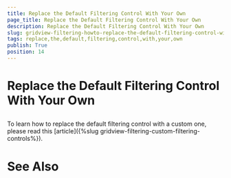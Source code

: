 ```yaml
---
title: Replace the Default Filtering Control With Your Own
page_title: Replace the Default Filtering Control With Your Own
description: Replace the Default Filtering Control With Your Own
slug: gridview-filtering-howto-replace-the-default-filtering-control-with-your-own
tags: replace,the,default,filtering,control,with,your,own
publish: True
position: 14
---
```


# Replace the Default Filtering Control With Your Own



## 

To learn how to replace the default filtering control with a custom one, please read this [article]({%slug gridview-filtering-custom-filtering-controls%}).

# See Also
